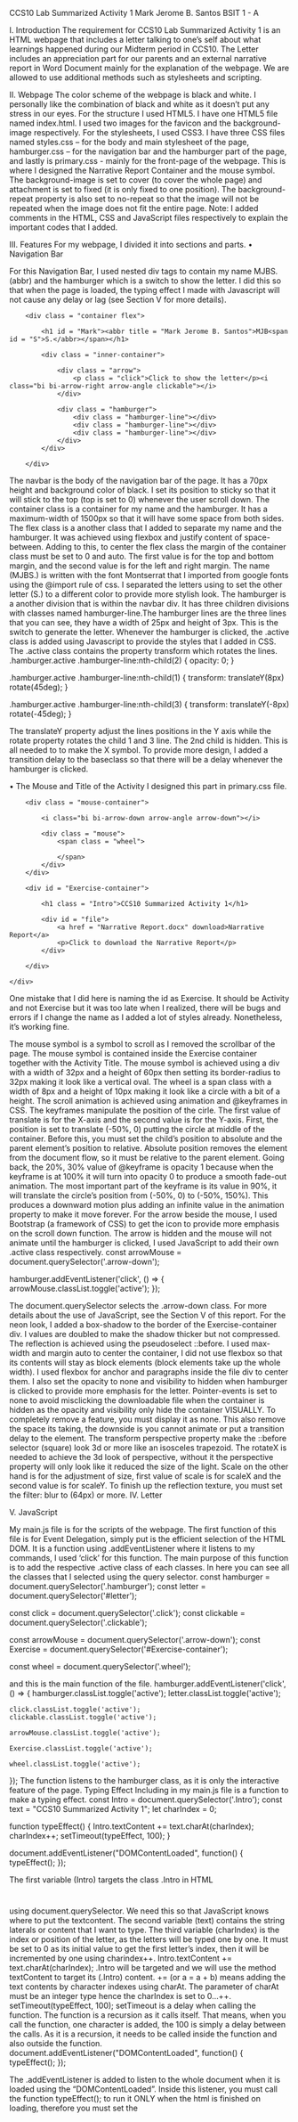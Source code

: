 CCS10 Lab Summarized Activity 1
Mark Jerome B. Santos BSIT 1 - A

I.	Introduction
The requirement for CCS10 Lab Summarized Activity 1 is an HTML webpage that includes a letter talking to one’s self about what learnings happened during our Midterm period in CCS10. The Letter includes an appreciation part for our parents and an external narrative report in Word Document mainly for the explanation of the webpage. We are allowed to use additional methods such as stylesheets and scripting. 

II.	Webpage 
The color scheme of the webpage is black and white. I personally like the combination of black and white as it doesn’t put any stress in our eyes. For the structure I used HTML5. I have one HTML5 file named index.html. I used two images for the favicon and the background-image respectively. For the stylesheets, I used CSS3. I have three CSS files named styles.css – for the body and main stylesheet of the page, hamburger.css – for the navigation bar and the hamburger part of the page, and lastly is primary.css  - mainly for the front-page of the webpage. This is where I designed the Narrative Report Container and the mouse symbol. 
The background-image is set to cover (to cover the whole page) and attachment is set to fixed (it is only fixed to one position). The background-repeat property is also set to no-repeat so that the image will not be repeated when the image does not fit the entire page.
Note: I added comments in the HTML, CSS and JavaScript files respectively to explain the important codes that I added.

III.	Features
For my webpage, I divided it into sections and parts.
• Navigation Bar 
 
For this Navigation Bar, I used nested div tags to contain my name MJBS. (abbr) and the hamburger which is a switch to show the letter. I did this so that when the page is loaded, the typing effect I made with Javascript will not cause any delay or lag (see Section V for more details). 
   <div class = "navbar">

        <div class = "container flex">

            <h1 id = "Mark"><abbr title = "Mark Jerome B. Santos">MJB<span id = "S">S.</abbr></span></h1>

            <div class = "inner-container">

                <div class = "arrow">
                    <p class = "click">Click to show the letter</p><i class="bi bi-arrow-right arrow-angle clickable"></i>
                </div>

                <div class = "hamburger">
                    <div class = "hamburger-line"></div>
                    <div class = "hamburger-line"></div>
                    <div class = "hamburger-line"></div>
                </div>
            </div>

        </div>

The navbar is the body of the navigation bar of the page. It has a 70px height and background color of black. I set its position to sticky so that it will stick to the top (top is set to 0) whenever the user scroll down. The container class is a container for my name and the hamburger. It has a maximum-width of 1500px so that it will have some space from both sides. The flex class is a another class that I added to separate my name and the hamburger. It was achieved using flexbox and justify content of space-between. Adding to this, to center the flex class the margin of the container class must be set to 0 and auto. The first value is for the top and bottom margin, and the second value is for the left and right margin.
The name (MJBS.) is written with the font Montserrat that I imported from google fonts using the @import rule of css. I separated the letters using <span>  to set the other letter (S.) to a different color to provide more stylish look.
The hamburger is a another division that is within the navbar div. It has three children divisions with classes named hamburger-line.The hamburger lines are the three lines that you can see, they have a width of 25px and height of 3px. This is the switch to generate the letter. Whenever the hamburger is clicked, the .active class is added using Javascript to provide the styles that I added in CSS. The .active class contains the property transform which rotates the lines.
.hamburger.active .hamburger-line:nth-child(2) {
    opacity: 0;
}

.hamburger.active .hamburger-line:nth-child(1) {
    transform: translateY(8px) rotate(45deg);
}

.hamburger.active .hamburger-line:nth-child(3) {
    transform: translateY(-8px) rotate(-45deg);
}

The translateY property adjust the lines positions in the Y axis while the rotate property rotates the child 1 and 3 line. The 2nd child is hidden. This is all needed to to make the X symbol.
To provide more design, I added a transition delay to the baseclass so that there will be a delay whenever the hamburger is clicked.










• The Mouse and Title of the Activity
I designed this part in primary.css file. 
 
 <div id = "Exercise">

        <div class = "mouse-container">

            <i class="bi bi-arrow-down arrow-angle arrow-down"></i>

            <div class = "mouse">
                <span class = "wheel">

                </span>
            </div>
        </div>

        <div id = "Exercise-container">

            <h1 class = "Intro">CCS10 Summarized Activity 1</h1>
            
            <div id = "file">
                <a href = "Narrative Report.docx" download>Narrative Report</a>
                <p>Click to download the Narrative Report</p>
            </div>

        </div>

    </div>

One mistake that I did here is naming the id as Exercise. It should be Activity and not Exercise but it was too late when I realized, there will be bugs and errors if I change the name as I added a lot of styles already.
Nonetheless, it’s working fine. 

The mouse symbol is a symbol to scroll as I removed the scrollbar of the page. The mouse symbol is contained inside the Exercise container together with the Activity Title. The mouse symbol is achieved using a div with a width of 32px  and a height of 60px then setting its border-radius to 32px making it look like a vertical oval. The wheel is a span class with a width of 8px and a height of 10px making it look like a circle with a bit of a height. The scroll animation is achieved using animation and @keyframes in CSS. The keyframes manipulate the position of the cirle. The first value of translate is for the X-axis and the second value is for the Y-axis. First, the position is set to translate (-50%, 0) putting the circle at middle of the container. Before this, you must set the child’s position to absolute and the parent element’s position to relative. Absolute position removes the element from the document flow, so it must be relative to the parent element. Going back, the 20%, 30% value of @keyframe is opacity 1 because when the keyframe is at 100% it will turn into opacity 0 to produce a smooth fade-out animation. The most important part of the keyframe is its value in 90%, it will translate the circle’s position from (-50%, 0) to (-50%, 150%). This produces a downward motion plus adding an infinite value in the animation property to make it move forever. 
For the arrow beside the mouse, I used Bootstrap (a framework of CSS) to get the icon to provide more emphasis on the scroll down function. The arrow is hidden and the mouse will not animate until the hamburger is clicked, I used JavaScript to add their own .active class respectively. 
const arrowMouse = document.querySelector('.arrow-down');

hamburger.addEventListener('click', () => {
    arrowMouse.classList.toggle('active');
});
 
The document.querySelector selects the  .arrow-down class. For more details about the use of JavaScript, see the Section V of this report.
For the neon look, I added a box-shadow to the border of the Exercise-container div.  I values are doubled to make the shadow thicker but not compressed. The reflection is achieved using the pseudoselect ::before. I used max-width and margin auto to center the container, I did not use flexbox so that its contents will stay as block elements (block elements take up the whole width). I used flexbox for anchor and paragraphs inside the file div to center them. I also set the opacity to none and visibility to hidden when hamburger is clicked to provide more emphasis for the letter. Pointer-events is set to none to avoid misclicking the downloadable file when the container is hidden as the opacity and visibility only hide the container VISUALLY. To completely remove a feature, you must display it as none. This also remove the space its taking, the downside is you cannot animate or put a transition delay to the element. The transform perspective property make the ::before selector (square) look 3d or more like an isosceles trapezoid. The rotateX is needed to achieve the 3d look of perspective, without it the perspective property will only look like it reduced the size of the light. Scale  on the other hand is for the adjustment of size, first value of scale is for scaleX and the second value is for scaleY. To finish up the reflection texture, you must set the filter: blur to (64px) or more.
IV.	Letter


V.	JavaScript

My main.js file is for the scripts of the webpage. The first function of this file is for Event Delegation, simply put is the efficient selection of the HTML DOM. It is a function using .addEventListener where it listens to my commands, I used ‘click’ for this function. The main purpose of this function is to add the respective .active class of each classes.
In here you can see all the classes that I selected using the query selector.
const hamburger = document.querySelector('.hamburger');
const letter = document.querySelector('#letter');

const click = document.querySelector('.click');
const clickable = document.querySelector('.clickable');

const arrowMouse = document.querySelector('.arrow-down');
const Exercise = document.querySelector('#Exercise-container');

const wheel = document.querySelector('.wheel');

and this is the main function of the file.
hamburger.addEventListener('click', () => {
    hamburger.classList.toggle('active');
    letter.classList.toggle('active');

    click.classList.toggle('active');
    clickable.classList.toggle('active');

    arrowMouse.classList.toggle('active');

    Exercise.classList.toggle('active');

    wheel.classList.toggle('active');
});
The function listens to the hamburger class, as it is only the interactive feature of the page.
Typing Effect
  Including in my main.js file is a function to make a typing effect.
const Intro = document.querySelector('.Intro');
const text = "CCS10 Summarized Activity 1";
let charIndex = 0;

function typeEffect() {
    Intro.textContent += text.charAt(charIndex);
    charIndex++;
    setTimeout(typeEffect, 100);
}

document.addEventListener("DOMContentLoaded", function() {
    typeEffect();
});

The first variable (Intro) targets the class .Intro in HTML 
<h1 class = "Intro"></h1>
 using document.querySelector. We need this so that JavaScript knows where to put the textcontent. 
The second variable (text) contains the string laterals or content that I want to type. 
The third variable (charIndex) is the index or position of the letter, as the letters will be typed one by one. It must be set to 0 as its initial value to get the first letter’s index, then it will be incremented by one using charindex++.
Intro.textContent += text.charAt(charIndex);
.Intro will be targeted and we will use the method textContent to target its (.Intro) content. += (or a = a + b) means adding the text contents by character indexes using charAt. The parameter of charAt must be an integer type hence the charIndex is set to 0…++. 
 setTimeout(typeEffect, 100);
setTimeout is a delay when calling the function. The function is a recursion  as it calls itself. That means, when you call the function, one character is added, the 100 is simply a delay between the calls.
As it is a recursion, it needs to be called inside the function and also outside the function.
document.addEventListener("DOMContentLoaded", function() {
    typeEffect();
});

The .addEventListener is added to listen to the whole document when it is loaded using the “DOMContentLoaded”. Inside this listener, you must call the function typeEffect(); to run it ONLY when the html is finished on loading, therefore you must set the <script> tag on the bottom of your body or else your JavaScript might not run or cause lag.
 <script src = "main.js"></script>

